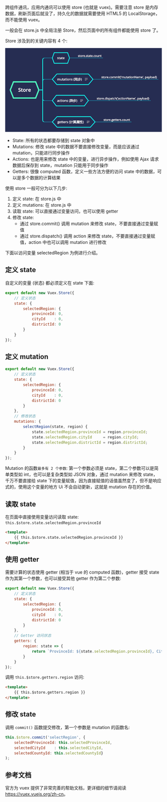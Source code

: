 跨组件通讯，应用内通讯可以使用 store (也就是 vuex)。需要注意 store 是内存数据，刷新页面后就没了，持久化的数据就需要使用 HTML5 的 LocalStorage，而不能使用 vuex。

一般会在 store.js 中全局注册 Store，然后页面中的所有组件都能使用 store 了。

Store 涉及到的关键内容有 4 个:

![](../img/vuex.png)

* State: 所有的状态都要存储到 state 对象中
* Mutations: 修改 state 中的数据不要直接修改变量，而是应该通过 mutation，只能进行同步操作
* Actions: 也是用来修改 state 中的变量，进行异步操作，例如使用 Ajax 请求数据后保存到 state，mutation 只能用于同步操作
* Getters: 很像 computed 函数，定义一些方法方便的访问 state 中的数据，可以是多个数据的计算结果

使用 store 一般可分为以下几步:

1. 定义 state: 在 store.js 中
2. 定义 mutations: 在 store.js 中
3. 读取 state: 可以直接通过变量访问，也可以使用 getter
4. 修改 state: 
   * 通过 store.commit() 调用 mutation 来修改 state，不要直接通过变量赋值
   * 通过 store.dispatch() 调用 action 来修改 state，不要直接通过变量赋值，action 中也可以调用 mutation 进行修改

下面以访问变量 selectedRegion 为例进行介绍。

## 定义 state

自定义的变量 (状态) 都必须定义在 state 下面:

```js
export default new Vuex.Store({
    // 定义状态
    state: {
        selectedRegion: {
            provinceId: 0,
            cityId    : 0,
            districtId: 0
        }
    }
});
```

## 定义 mutation

```js
export default new Vuex.Store({
    // 定义状态
    state: {
        selectedRegion: {
            provinceId: 0,
            cityId    : 0,
            districtId: 0
        }
    },
    // 修改状态
    mutations: {
        selectRegion(state, region) {
            state.selectedRegion.provinceId = region.provinceId;
            state.selectedRegion.cityId     = region.cityId;
            state.selectedRegion.districtId = region.districtId;
        }
    }
});
```

Mutation 的函数`最多有 2 个参数`: 第一个参数必须是 state，第二个参数可以是简单类型如 int，也可以是复杂类型如 JSON 对象，通过 mutation 来修改 state，千万不要直接给 state 下的变量赋值，因为直接赋值的话值虽然变了，但不是响应式的，使用这个变量的地方 Ui 不会自动更新，这就是 mutation 存在的价值。

## 读取 state

在页面中直接使用变量访问读取 state: `this.$store.state.selectedRegion.provinceId`

```html
<template>
    {{ this.$store.state.selectedRegion.provinceId }}
</template>
```

## 使用 getter

需要计算的状态使用 getter (相当于 vue 的 computed 函数)，getter 接受 state 作为其第一个参数，也可以接受其他 getter 作为第二个参数:

```js
export default new Vuex.Store({
    // 定义状态
    state: {
        selectedRegion: {
            provinceId: 0,
            cityId    : 0,
            districtId: 0
        }
    },
    // Getter 访问状态
    getters: {
        region: state => {
            return `ProvinceId: ${state.selectedRegion.provinceId}, CityId: ${state.selectedRegion.cityId}`;
        }
    }
});
```

调用 `this.$store.getters.region` 访问:

```html
<template>
    {{ this.$store.getters.region }}
</template>
```

## 修改 state

调用 `commit()` 函数提交修改，第一个参数是 mutation 的函数名:

```js
this.$store.commit('selectRegion', {
    selectedProvinceId: this.selectedProvinceId,
    selectedCityId    : this.selectedCityId,
    selectedCountyId: this.selectedCountyId}
);
```

## 参考文档

官方为 vuex 提供了非常完善的帮助文档，更详细的细节请阅读 <https://vuex.vuejs.org/zh-cn>。
